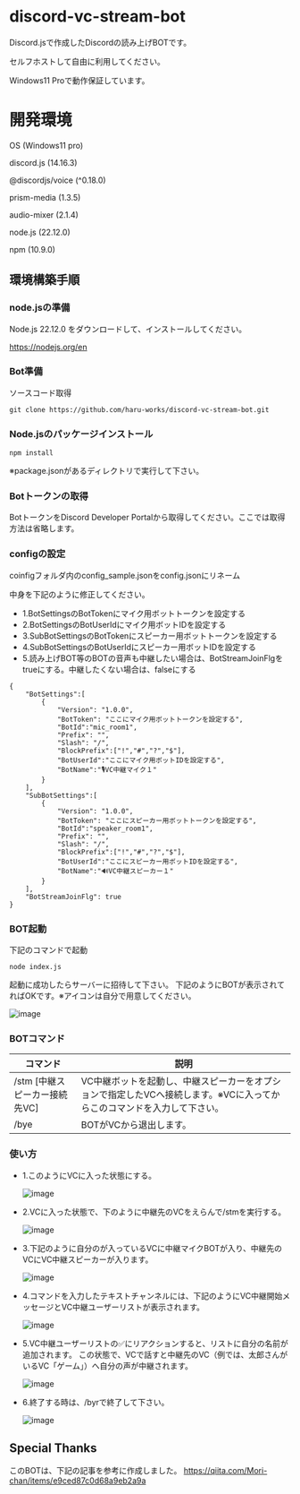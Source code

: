 # discord-vc-stream-bot
Discord.jsで作成したDiscordの読み上げBOTです。

セルフホストして自由に利用してください。

Windows11 Proで動作保証しています。

# 開発環境
OS (Windows11 pro)

discord.js (14.16.3)

@discordjs/voice (^0.18.0)

prism-media (1.3.5)

audio-mixer (2.1.4)

node.js (22.12.0)

npm (10.9.0)



## 環境構築手順

### node.jsの準備
Node.js 22.12.0 をダウンロードして、インストールしてください。

https://nodejs.org/en

### Bot準備
ソースコード取得
```
git clone https://github.com/haru-works/discord-vc-stream-bot.git
```

### Node.jsのパッケージインストール
```
npm install
```

※package.jsonがあるディレクトリで実行して下さい。

### Botトークンの取得
BotトークンをDiscord Developer Portalから取得してください。ここでは取得方法は省略します。

### configの設定

coinfigフォルダ内のconfig_sample.jsonをconfig.jsonにリネーム

中身を下記のように修正してください。

 - 1.BotSettingsのBotTokenにマイク用ボットトークンを設定する
 - 2.BotSettingsのBotUserIdにマイク用ボットIDを設定する
 - 3.SubBotSettingsのBotTokenにスピーカー用ボットトークンを設定する
 - 4.SubBotSettingsのBotUserIdにスピーカー用ボットIDを設定する
 - 5.読み上げBOT等のBOTの音声も中継したい場合は、BotStreamJoinFlgをtrueにする。中継したくない場合は、falseにする
```
{
    "BotSettings":[
        {
            "Version": "1.0.0",
            "BotToken": "ここにマイク用ボットトークンを設定する",
            "BotId":"mic_room1",
            "Prefix": "",
            "Slash": "/",
            "BlockPrefix":["!","#","?","$"],
            "BotUserId":"ここにマイク用ボットIDを設定する",
            "BotName":"🎙VC中継マイク１"
        }
    ],
    "SubBotSettings":[
        {
            "Version": "1.0.0",
            "BotToken": "ここにスピーカー用ボットトークンを設定する",
            "BotId":"speaker_room1",
            "Prefix": "",
            "Slash": "/",
            "BlockPrefix":["!","#","?","$"],
            "BotUserId":"ここにスピーカー用ボットIDを設定する",
            "BotName":"🔊VC中継スピーカー１"
        }
    ],
    "BotStreamJoinFlg": true
}
``` 

### BOT起動
下記のコマンドで起動
```
node index.js
```
起動に成功したらサーバーに招待して下さい。
下記のようにBOTが表示されてればOKです。※アイコンは自分で用意してください。

![image](https://github.com/user-attachments/assets/fc8b48bf-2263-443c-ba26-d5dd057c049c)


### BOTコマンド
| コマンド             | 説明                                                                                           |
|---------------------|------------------------------------------------------------------------------------------------|
| /stm [中継スピーカー接続先VC]               |VC中継ボットを起動し、中継スピーカーをオプションで指定したVCへ接続します。※VCに入ってからこのコマンドを入力して下さい。                   |
| /bye              | BOTがVCから退出します。                                                              |

### 使い方
- 1.このようにVCに入った状態にする。

  ![image](https://github.com/user-attachments/assets/7c74552f-09a7-4974-b0f8-ff66ad3346f5)


- 2.VCに入った状態で、下のように中継先のVCをえらんで/stmを実行する。

  ![image](https://github.com/user-attachments/assets/7f24dab0-50ab-4ae4-83e6-0133cdff89ce)


- 3.下記のように自分のが入っているVCに中継マイクBOTが入り、中継先のVCにVC中継スピーカーが入ります。

  ![image](https://github.com/user-attachments/assets/af19417d-4f3e-4a37-a605-0401b33e596a)

- 4.コマンドを入力したテキストチャンネルには、下記のようにVC中継開始メッセージとVC中継ユーザーリストが表示されます。

  ![image](https://github.com/user-attachments/assets/81495a20-2463-4402-b040-d4963cef382d)

- 5.VC中継ユーザーリストの✅にリアクションすると、リストに自分の名前が追加されます。
  この状態で、VCで話すと中継先のVC（例では、太郎さんがいるVC「ゲーム」）へ自分の声が中継されます。

  ![image](https://github.com/user-attachments/assets/22d83200-f3a9-42ce-b3f9-fffa9da274ee)


- 6.終了する時は、/byrで終了して下さい。

  ![image](https://github.com/user-attachments/assets/e4962309-ea4f-46d1-92c5-ba5a4a23f1a7)


## Special Thanks
このBOTは、下記の記事を参考に作成しました。
https://qiita.com/Mori-chan/items/e9ced87c0d68a9eb2a9a
